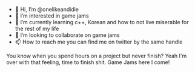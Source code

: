 - 👋 Hi, I’m @onelikeandidie
- 👀 I’m interested in game jams
- 🌱 I’m currently learning c++, Korean and how to not live miserable for the rest of my life
- 💞️ I’m looking to collaborate on game jams
- 📫 How to reach me you can find me on twitter by the same handle

You know when you spend hours on a project but never finish? Yeah I'm over with that feeling, time to finish shit. Game Jams here I come!
